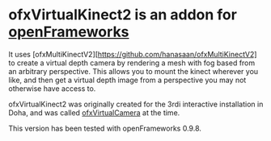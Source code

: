# ofxVirtualKinect2 is an addon for [openFrameworks](http://openframeworks.cc/)

It uses [ofxMultiKinectV2][https://github.com/hanasaan/ofxMultiKinectV2] to create a virtual depth camera by rendering a mesh with fog based from an arbitrary perspective. This allows you to mount the kinect wherever you like, and then get a virtual depth image from a perspective you may not otherwise have access to.

ofxVirtualKinect2 was originally created for the 3rdi interactive installation in Doha, and was called [ofxVirtualCamera](https://github.com/kylemcdonald/DohaInstallation/tree/master/addons/ofxVirtualCamera) at the time.

This version has been tested with openFrameworks 0.9.8.
